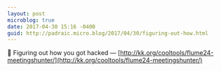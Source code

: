 ```yaml
---
layout: post
microblog: true
date: 2017-04-30 15:16 -0400
guid: http://padraic.micro.blog/2017/04/30/figuring-out-how.html
---
```

🔗 Figuring out how you got hacked — [http://kk.org/cooltools/flume24-meetingshunter/](http://kk.org/cooltools/flume24-meetingshunter/)
